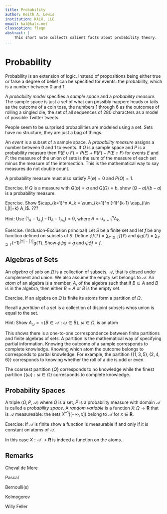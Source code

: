 ```yaml
---
title: Probability
author: Keith A. Lewis
institution: KALX, LLC
email: kal@kalx.net
classoption: fleqn
abstract: |
	This short note collects salient facts about probability theory.
...
```


# Probability

Probability is an extension of logic. Instead of propositions being
either true or false a degree of belief can be specified for events:
the probability, which is a number between 0 and 1.

A _probability model_ specifies a _sample space_ and a _probability measure_.
The sample space is just a set of what can possibly happen: heads or tails as the outcome
of a coin toss, the numbers 1 through 6 as the outcomes of rolling a singled die,
the set of all sequences of 280 characters as a model of possible Twitter tweets.

People seem to be surprised probabilities are modeled using a set.
Sets have no structure, they are just a bag of things. 

An _event_ is a subset of a sample space. A _probability measure_ assigns a number
between 0 and 1 to events. If $\Omega$ is a sample space and $P$ is a probability
measure then $P(E\cup F) = P(E) + P(F) - P(E\cap F)$ for events $E$ and $F$:
the measure of the union of sets is the sum of the measure of each set minus
the measure of the intersection. This is the mathematical way to say measures
do not double count.

A probability measure must also satisfy $P(\emptyset) = 0$ and $P(\Omega) = 1$.

Exercise. If $Q$ is a measure with $Q(\emptyset) = a$ and $Q(\Omega) = b$,
show $(Q - a)/(b - a)$ is a probability measure.

Exercise. Show $\cup_{k=1}^n A_k = \sum_{k=1}^n (-1)^{k-1} \cap_{i\in I,|I|=k} A_i$. ???

Hint: Use $(1_A - 1_{A_1})\cdots (1_A - 1_{A_n}) = 0$, where $A = \cup_{k=1}^n A_k$.

Exercise. (Inclusion-Exclusion principal) Let $S$ be a finite set and
let $f$ be any function defined on subsets of $S$.
Define $\phi f(T) = \sum_{Y\supseteq T} f(Y)$ and
$\psi g(T) = \sum_{Y\supseteq T} (-1)^{|Y| - |T|} g(T)$.
Show $\phi\psi g = g$ and $\psi\phi f = f$.

## Algebras of Sets

An _algebra of sets_ on $\Omega$ is a collection of subsets,
$\mathcal{A}$, that is closed under complement and union. We also assume
the empty set belongs to $\mathcal{A}$. An _atom_ of an algebra is a member, $A$,
of the algebra such that if $B\subseteq A$ and $B$ is in the algebra, then
either $B = A$ or $B$ is the empty set.

Exercise. If an algebra on $\Omega$ is finite its atoms form a partition of $\Omega$.

Recall a _partition_ of a set is a collection of disjoint subsets whos union is equal to the set.

Hint: Show $A_\omega = \cap\{B\in\mathcal{A}:\omega\in B\}$, $\omega\in\Omega$, is an atom 

This shows there is a one-to-one correspondence between finite partitions and finite algebras
of sets.
A partition is the mathematical way of specifying partial information. Knowing the outcome
of a sample corresponds to complete knowledge. Knowing which atom the outcome belongs to
corresponds to partial knowledge. For example, the partition $\{\{1,3,5\},\{2,4,6\}\}$
corresponds to knowing whether the roll of a die is odd or even.

The coarsest partition $\{\Omega\}$ corresponds to no knowledge while the finest partition
$\{\{\omega\}:\omega\in\Omega\}$ corresponds to complete knowledge.

## Probability Spaces

A triple $\langle \Omega, P, \mathcal{A}\rangle$ where $\Omega$ is a set, $P$ is
a probability measure with domain $\mathcal{A}$ is called a _probability space_.
A _random variable_ is a function $X\colon\Omega\to\mathbf{R}$ that is $\mathcal{A}$
measureable: the sets $X^{-1}((-\infty, x])$ belong to $\mathcal{A}$ for $x\in\mathbf{R}$.

Exercise: If $\mathcal{A}$ is finite show a function is measurable if and only if it
is constant on atoms of $\mathcal{A}$.

In this case $X:\mathcal{A}\to\mathbf{R}$ is indeed a function on the atoms.

## Remarks

Cheval de Mere

Pascal

Bernoulli(s)

Kolmogorov

Willy Feller
